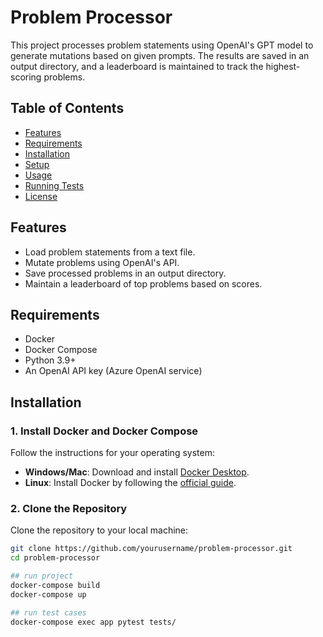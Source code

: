 # Problem Processor

This project processes problem statements using OpenAI's GPT model to generate mutations based on given prompts. The results are saved in an output directory, and a leaderboard is maintained to track the highest-scoring problems.

## Table of Contents

- [Features](#features)
- [Requirements](#requirements)
- [Installation](#installation)
- [Setup](#setup)
- [Usage](#usage)
- [Running Tests](#running-tests)
- [License](#license)

## Features

- Load problem statements from a text file.
- Mutate problems using OpenAI's API.
- Save processed problems in an output directory.
- Maintain a leaderboard of top problems based on scores.

## Requirements

- Docker
- Docker Compose
- Python 3.9+
- An OpenAI API key (Azure OpenAI service)

## Installation

### 1. Install Docker and Docker Compose

Follow the instructions for your operating system:

- **Windows/Mac**: Download and install [Docker Desktop](https://www.docker.com/products/docker-desktop).
- **Linux**: Install Docker by following the [official guide](https://docs.docker.com/engine/install/).

### 2. Clone the Repository

Clone the repository to your local machine:

```bash
git clone https://github.com/yourusername/problem-processor.git
cd problem-processor

## run project
docker-compose build
docker-compose up

## run test cases
docker-compose exec app pytest tests/
